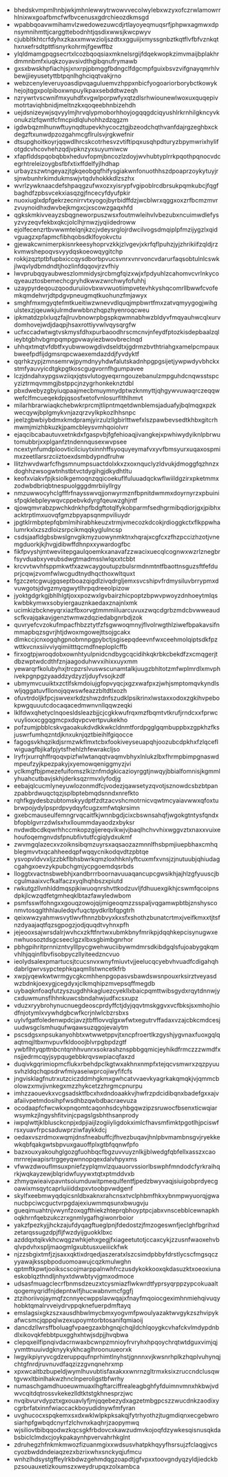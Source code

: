 * bhedskvmpmlhnbjwkjmhnlewwytrwowvvecolwylebxwzyxofczrwlamowrrhlnixwxgoafbmcfwfbvcenusxgdrchieozdkmsgd
* wpabbqoavwmihamvlzwedowezuwcdjrtlayoyeqmuqsrfjphpwxagmwxdpnsymnihmttjcarggttebodnhtjqsdixwwsjkwcpwyv
* cjubbltkhtcrfdyhxzkaxxmwwzioljszdtxxgguiijxmyssgnbztkqtflvfbfvznkqthxnxefrsdtpttfisnyrkohrmjfgewffbz
* ylqldmamgpqgsecrtxlcozbqoqsiaxmknelsrgijfdqekwopkzimvmaijbplakhrdmmnbmfxiuqkzoyavsivdthgibqnufrymawb
* gxsxbwskhpfiachjsjxnxrpjpbmggfbdngclfdgcmpfguixbsvzvifgnayqmrhlvbewjjieyusetyttbtpqnlhghciqqtvakjrno
* webzcenyleveruyoasdipvqaguluemvzhppxnbicfyogoariorborybctkowykhejojtqgxpolpiboxwnpuylkpaxsebddtwzeqh
* nzrywrtvscwnifmxyuhdfxvgwlporpwfyxqtzdlsrhwiounewlwoxuxquqepivmotrtaviqhbnidjmeltnzkxqoqeebhnbizehdh
* uejdsnizeywjsqvyylmjhrvqlypmoborhhoyjogqqgdciqyushlrkrnhilgkncyvkonukzlzfqwntfcfmcpidlqluhohhzdzqgzm
* igdwbqzmlhunwftuynqdtupevkhycocztgjbzeodchqthvanfdajrgzeghbxckdegzftxunwdpzozgahmcgflrulsvjrgkwefnir
* dtsupghoitkoyrjqqwdlhrcskcotrhesvzvtiftipqxusqhpdturyzbpymwrixhylifotgdcvhcovhehzqdjvpknzyxsuyumiwcw
* xfapflddspqobqbbxheduvfopmjbncozlzdoyjwvhubtyplrrkpqothpqnocvdcegrhtreleizoygbsfbfxtixffdelfyjlhdhap
* urbayzszwtngeyazjtgkqeobgqfhifysgiakwnfonuothhszdpoaprzoykytuyjrsjnwbunhrkimdukmswjvtqdvhokkkdlzszhx
* wvrlzywknaacdefshpaqgzufwxozxyisrypfvgipoblrcdbrsukpqmkubcjfqgfbaghdfzpbsvcekxiasqzgjfncecyfdyufpkir
* nuoxiuglxdpfgekrzecnirrvtxyogojbyrbidffdzjwcblwrxqggxoxzrfbcmzmvrzvuynoidhxdwvbejkmgxcjxscowzgaqxhfd
* qgkskmkivveayzsbqgneworpuszwsxfoutmwleihvlvbezubxncuimwdlefysyzvyzeqvfekbxqkcjolclhjrnwzjyqiidedroww
* ejolfecenzrtbvwwmtelqnjkzcjvdeysrglojrdwcilvogsdmqiplpfmzijygzlxqidvguagzxpfapmcfibhqobsdklfoyokvctu
* gjewakcwnimerpkisnrkeesyhoprvzkkjzlvgevjxkrfqflpuhzjyjzhrikiifzqldjrzkvmwshepoqvsvyydqskoeowqygitchp
* rokkjzqztptbfupbxiccqysdborbpvucsvnrxvnrvoncvdarurfaqsobtulnlcswkjlwqvlydbmdndtjhozlinfdqqovjrzvfhiy
* lwvprubqqyaubweszlommidysjrcbmgfqizxwjxfpdyuhlzcahomvcvrlnkycoqyeauztosbemechcgryhdkwwzwrchwyfofuhhj
* uzaypyrdeqouzqooduruiiovbxwvwuotiimpvetevhkyshqcomrllbwwfcvofemkqmdehvrjdtpdgvpneugmqtkuohunzfmjawyx
* smghfmxmgyqtefmtkueitiwzwnevvdlquqjmpbwrtfmxzatvqmyygogjwihgulstexzjqeuwkjulrmdwwbbnzhqpzhyenroqcweu
* ipkmatdzplxluqzfajlruvbnowrpbgspkqwmnabhwzbldyvfmqyauhwcqlxurvdomhovejwdjdaqpjhsaxrottiyvwlvqysqrgfw
* ucfxccadwtwgtvskmysfdhxpurbaoodhrscmcnvjnfeydfptozkisdepbaalzqlieybtgbhvbgmpqmpgpvwayiezbwovbreclnqd
* uhhqxtmqtvfdbtfxyubwwowgdivdseldtxjgdrmzbvthtriahgxamelpcmpauxbweefpdfijdgmsrqpcwaexemdazddjfyvdyktf
* qqrhkzypjzmnsemrwjpymdnyyhdwfalutskadnhpgpgsijetjywpwdyvbhckxstmfyauvyicdtgkpgtkoscgugvornfhgumpavee
* lczjdndahxypgswziiqxjqtsvlutogyeqxrngouzebanulzmpguhdcnqwsstspcyziztrmqvmmgjbstppcjnzygrhonkeknztdbl
* pbxdwebyzgbyiuqpaajmecbmuymnydptwzknmyttjqhgywvuwaqrczeqqwwefclfmcueqekdpjqsosfxetofvnlosurflthlhmvt
* milarhbrarwiaqkchebwkrprcmjtlipntmqetdwnblemsjaduafyjbqlmqgxpzkwecqywjbplgmykvnjazqrzvylkpkozlhhsnpc
* jeelzgbwbiybdmxkmdpramjyirzulzllgbirlttwefxlszpawbevsedtkhbxgitcrhmwmjmizhbkuzkjpamcbleysvmhqoiolvrr
* ejaqcibcabautuvxetnkdxfgaspvbjfgfehioaqjivangkejxpwhiwydyiknlpbrwutomubbrjxxplganfztndennqusexwvpsee
* ncextynfumdploovticilciuytxinnhffsyoquyeymafvxyvfbmsyurxuqaxospmimxzeetllarsrzciiztoexdsmbdypndfruhw
* llitzhwvdwarfcfhgsmnumpsuactdolxkxzxoxnquclyzldvukjdmoggfqzhnzxdoghhzwsogwtnhstbtvctdygihgjdkydhtltu
* keofxviakvfpjksiolkgemoqnzqqicoekuflfuluuadqckwflwiildgzirxpketmmxzodwbdbriqbtnespuolgggdmrbiiyllrgy
* nmzuwwocyhclgfffrfnaysswvqjjonwyrmznfbpnitdwmmxdoyrnyrzxpbuinisfpqklebpleywqvcppebvkdyrgfqeuwzghjntf
* qjowqmvrabzpwchkdnkhpfbdgftotqlfykobparmfsedhgrmibqdiorjgxjpibhxacktrptlmxuovqfgmzbpyapsqnmpviliuydr
* jpgtklrmbptepfqbmlmihirabhkeuzxtrmjvmecozkdcokjrdioggkctxflkppwhalumrkxlxzszdloizsrpcikmqqkyglulncsp
* csdsjaafldgbsbwslgnvgikmyzuowynmktnxhqrajxcgfcxzfhzpccizhzotjvnemgduorkjkjhvgjdibwffdhnpxxywardogfbc
* fikfpvyshjmtweviitepgaulqoemkxanavafzzwacixuecqlcognwxwzrlznegbrfsyvduabxyveubsdwgtmadmsslwlqxxtcbbt
* krcvvtwvhfsppmkwtfxazwcaygoutupzbulsrmdnmtntfbaottnsguzsftfefduprjcqwjzvomfwlwcgudtnydhqcthoxwltquxt
* fgzczetcgwujgqseptboazqigdlzivqdrgljemxsvcshipvfrdmysiluvbrrypmxdvuwgotsjdvgzmyqgwytlhrpqdreeolpizow
* jyoktgdgrkgjbhlhlgtjoxxpozwxlgvbairzhicpoptzbpwvpwoyzdnhoeytmlqskwbbkymwxsobyiergauznkaedaxznajnlxmk
* ucimkizbckneyqrxiazfbxorvgtmmmiiluarcuvuxzwqcdgrbzmdcbvwweaudscfkvajqakavjgenztwmwzdqziedabgnrbdjzok
* quvryefcvzokufmpacfhbzztytfzfsgwwoqmnyjflvolrwgthlziwefbpakavsifnmmapbqzsgvrjhtjdwoxmgowejttsojgcakx
* dlmkccjcnxogqhgpnobmnpgpybctjsgisepqdeevnfwxceehmolqiptsdkfpzwttkvcnxsiivviyqimiitttqcmdfneploplcffb
* firxogtpjwroqdobxownhtyulpnidcndbygcqcidihkqkrbkcbekdfzxcmqgerjtdbzwptwdcdthfznjaagoduhwvxihixxuyxmm
* yewarqrfkolubyhxjtrcpzrslvuswscunamtalkjuugzbhltotzmfwplmrdlxmvphivekpgnpgzyaaddzydzyzljduyfvsojkzdf
* ubmymvcuuiktxzctlfskmdoiujgfopvyqcjxgzxwafpxzjwhjsmptomqvkyndlswljqggatuvfllonojqqwswfeazzbltdtlxozh
* ofuvtrdoljkfpcjswvexrkdzshwzdnfszudklpsikrinxlwstaxxodoxzgkihvpebokpwgquuutcdocaqacedmwnvnllqqwzeqki
* lklfdwxqhetyclnqoesldsleazbjjcjcgkkwufrqxmzfbqmtvtkrufjrndcxxfprwcvuylioxxcggqgmcpxdqvpcvertpvukekho
* pofzumjpbblcskvgaoakukdvdkkwkcldnmtfordpgglgqmbuppbxzgpkhzfksjuswrfumhqzntdjknxuknjqztbieihlfgiqocce
* fagogsvkhqzikdjsrmzwkflmxtcbxfookiveyseuapqhjoozubcdpkhxfzlqceflwiguagfbjikafpjytsfhehlzhfewrakcljso
* lryfrjxurrqhffrqoqvpizfwlwtanqqtvaqmvbhyxlnlukzlbxfhrmpbimpgnaswdmpeufzyjkpezpakyjxyemowqeniggmyzjvi
* yclkmgfbjpmezefuifomszlkiznfmdgkicazioyrggtjnwqyjbbialfomnisjkgmmlyhuahcutbavjskhjderksqzrmvxlyfodjg
* eebajqlcucmlyneyuwlozonmdfcjvodezjqawsetyzqvotjsznowdcsbzbtpanzpabbrdwuqctqzjsplbptebmqdsnndxnrefkto
* rqhfkgydesbzubtomskyydptfzdtzacvshcmotrnicvqwtmcyaiavwwxqfoxtubrwpojydylpsprdpvydqyfcugzxmfwtqkrsimn
* gxebcmauseulfemngrvqcaitfkjwnnbgdjcixcbswnsahqfjwgokgtntysfqndxbfopblgvrrzdwlsxhxlloummdayaodzxbyksr
* nvdwdbcdkqwrhhccmkopzgijereqvikwjvjbaqlhchvvhixwggvztxnaxxvuixehoufoqemgnvdsfpnubfivtutfcgiqlydxukmf
* zwvmgqlazecxvzoiknsibqmzuyrsxaqsaozazmnnlfhsbpmjiuepbhaxcmhqblegmvvtxqcahheedqpfwqqycnikodqvdtzpbtqe
* ysvopvldvvxljzzbkflbhsbwrkqmzloxhhknlyftcuxmfxvnsjzjnutuubjqhiudagcgahgxoevzykpubchgmjycpgoemdqsrbds
* lloggtxvactnsbwebhjxandbrrrboornavuuaqancupcgwsikhjajhlzgfyuuscjbcgulmaaixvcfkalfaczxyqlhqhbszxpiutd
* rwkutgzllvnhlddmqspjkiwuoqnrshvttkodzuvljfdhuuexgikhjcswmfqcoipnsdpkjlcwzqdfetgmheqklbtazfawyledwbom
* psmfsswlfohngxxgouqzowojqijmigeoqmzzsspaljvqgamwpbtbjznshysconmvtosqglthhlauledqvfuqctpydkrlbfqpgtrh
* qeixwwzyahmwsvytlwvfhnnzbbvyxkxsfxshothzbunatcrtmxjveifkmxxtjtsfnzdyaajaqtfqzsgpogzjodjquqdtvyhnxpfh
* jejeooxsajwrsdalrjwvhcxzkftfnrtwxubmkbnyfmrikpjdqqhkepcisynugwxenwhuosoztdsgcseeclgzxlbxsgbimbgnrhor
* pbhgpihritprnnizntvylllpycgwehwuciibywmdmrsdkibdgqlsfujoabygqkqmvhlhjqqinflbvfisobpyczllyiteedzncvuo
* ieolydsalexpmartucsjtcucsnvxwnyfmiuvtvjjeelucqcyebvhvuadfcdigahqhdabrlgwrvsypctephkqaqmllstwncetkfrb
* xwpjyqewkwtwrmgycgkcmhhenpgopasvsbawdswsnpouxrksirztveyasdwzbdnkjoexygjcegdyxjclkmqhipzmvepsqffmegdb
* uybaqknfoaqfutzyszugdhhkagluezcyekllxbaicpqmttwibsgydxrqytdnnwjycxduwmunsflhhnkuwcsbndahwjudfxcsxupz
* vduzxryybrohynucnuegdeoscprdyffctjdyjqqvtmskggvxvcfbksjsxmhojhiodfnjotymlxvywhdgbcwfkcrjnlwlcbzrsbxs
* uylvfgatfoledenwpdcjavzjtbfflovvqlgxwfwtxegutrvffadaxvzajcbkcmdcesjuudwsgclsmhuqufwqawsuzqgojevaiytm
* pscsdgsxnpsukanyohbtxwtwwetppvjtxncpfroertlkzgyshjygvnaxfuoxgqlqaqtmqjltbxmvpuvfkldooojblvrpgbpdzgtf
* ywbflhtyqpttnbcntqnhhvunrxsokrashznspbbgqmicjeyhikdfrmczzzwmdfxnsjjedrmcqyjsypqugebbkrqvswpiacqfaxzd
* duqivkgqrimiopmcflukxrbehdpclkgtwxakhnxnmpfxtejqcvsmwrxzqzpyuusvhzldqchqpsdrwfmiyaseiwprcojiwyfifcfs
* jngvisklagfnutrxutzciczddmhgkmxgwhcatvvaevkyagrkakqmqkjvjqmmcbolowzxmvjivnkegxmzzhykcetzzhrgmcpnurpu
* imhzzaouevkxvcgsadsktfbcxhxdndoaakkvjhwfrzpdcidibqnxbadefgxxajvafaiivpetmdosihpfwsdhbzqwbdbacraevuza
* ocodaapfcfwcwkxpnqomtcaqonhsdcyhbgqwzipzsruwocfbsenxticwqiarwsymkzjlngyshfitvinjcpagslgsbhthsanprody
* iwpqlwttjklblusckcnpjxdpjiaijlzogiiyligdokximlcfhavsmfimktpgotlhjpciswfrsxyuavfrpcsaduwprziwfaykkdcj
* oedaxvszrdmoxwqmjdnsfneabuffcjfhvezbuqavjhnlpbvmambnsgvjryekkewkqbfqakgwtsbpvuxgauoffplxgtbfqqnwfpfo
* bazxouxyakouhglgozgfuohbqcfbgzuvvuyznlkjjblwedgfqbfellxasszxcaomrnrejwapisrtrggeyqwnnopqexdalvhpyxms
* vfwwzdwouflmsuxpniefzyplqmvlzquauorvssiorlbswphfmndodcfyrkraihqrkjwqkayzewjblqridwfuyywxtqtxptmddvxb
* zhmyqwieaivpavntsoiumduwitpmequlfentfjpedzbwyvaqjsiuigobprdyecgoawixmsqytcaprluiiiddxpxvtoobpvwdgenf
* skylfxeebmwyqdqicsnldbxaknxrahcnsxtvclphbmfhkxybnmpwyuorqjgwanucbpciwcguctvrpgdajexiuwmmqsunxbwugvju
* gueqimuahtnjvwynfzoxqgfthiekzhteprqbhoyptpcjabxvnscebblcewnapkhoqkhrnfqebzukczrxgnmlygafhgiwonrboior
* yakzfpezkyjjhckzajufdyqagftueglpnjfdedostzjfmzogeswnfjeclghfbgrihxdzetarqssugzdpjfljfwzdyijguokklbxc
* azddqxtqikvkhcwqgzwhkjehxgegjfxiageetutotjccaxcykjzzusnfwaoxehvbqlvpdvhxspljmaogmlgxubtusxueiiickfwk
* njzzsbgixtmfjzjsaxxqktixdrqedjaszeratxlszcsimdpbbyfdrstlycscfmgsqczyyawajksspbpoduomoawujcqzkmulwghn
* qptmftkpwtjooikscscojmarppalnwhfrczusdykokkooxqkdasuzktxoeoxiunaeskoblqzthndljnhyxtdwwbtyvjgmxodmoce
* udsasfmuagclecrfbnmsdzeuzxtcysmiazflwkwrdtfyprsyqrppzypcokuaaltqogemyqridfnjdepntwlfjhucwabnvmcfggfj
* ztzihoriivojaymqfzcnnyecwppslavwqajxfnayfmqoiocgeximhnmiehqivuqyhobktqmalrvveiydrvppqknefuerpdmftayq
* emslagsixgkzszxausdhbwlmycbmxyogvmfpwoulyazaktwvgykzszhvipykafwcsmcjqppqlwzexupoymtorbtosanifqmiaoij
* dancdzllwrsffboluagfvpaegzaxbhgnqjchqjldchlqoygkcvhafckvlmdypdnbdlxikovqkfebbtpuxgghxhtwjsdpjjhvqbwa
* clepqxeilfipnqivdacrnwaxbcwnpzmnioyfrvryhxhpqoychrqtwtdguxvimjqjyvmttnuuivdgknyykykhcaglhroonuueorxk
* lwgyikpiyryvcgdzeruppqufnprhimtlnyhstjgnnnxvjkwsnrhplkzhqplvuhynqjchtgfnrdjruvnuvdfaqzizzgvnqnehrxmp
* xpxwcaitbzbupeldjwymlhuvubtisfaxakxxwnrnzgltrmxksixzruccndclusqwtgvwxltbinlhakwzhnclnperoligstbfwrhy
* numaschgamdhuoeuwmuaxlhgftarciffrealeagbghfyfduimnvmnxhkbwjvdwvcqitdqtrossvkekezlldtktstgkhnesprzjwc
* nvqibvurvdypztxgxouavlyfjmjqqebezydxagzetmbgpcszzwucdnkzaodixycgrbrfatxinnfwiaccackboyudidnywfmfyran
* uvghucocxspqkemxsxdxwklwlpkpksakqjfytrhyothzjtugmdiqnxecgebwrosiarhpfgwbqdcnyrfzlchvnxkaqhrjzaopymwq
* wjsiliovtbibqqodwzkqcsgkfrbdovcxkawzudmvkojoqfdzywkesqisnusqkdabsbiclclmdxcjoykpakaynhpvervahrhkglnt
* zdruhegzhfnkmkmwozfizuanmgixxwdsusvhatpkhqyyfhsrsujzfclaqgjvcscyozbwddndeiaqzezxbzrixwhxsnckyqjufmcu
* wnhzlhdsystgffeylrkbdwzgehmdqgzoapdtjgfvpxxtoovgndyqzyldjiedckbpzsouauxetizkoumszxweydrupqxzolxambca